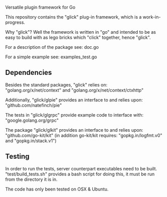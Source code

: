 Versatile plugin framework for Go

This repository contains the "glick" plug-in framework, which is a work-in-progress.

Why "glick"? Well the framework is written in "go" and intended to be as easy to build with as lego bricks which "click" together, hence "glick".

For a description of the package see: doc.go

For a simple example see: examples_test.go

## Dependencies

Besides the standard packages, "glick" relies on:
	"golang.org/x/net/context" and
	"golang.org/x/net/context/ctxhttp"

Additionally, "glick/glpie" provides an interface to and relies upon:
	"github.com/natefinch/pie"

The tests in "glick/glgrpc" provide example code to interface with:
	"google.golang.org/grpc"

The package "glick/glkit" provides an interface to and relies upon:
	"github.com/go-kit/kit" 
(in addition go-kit/kit requires: "gopkg.in/logfmt.v0" and "gopkg.in/stack.v1")

## Testing

In order to run the tests, server counterpart executables need to be built. "test/build_tests.sh" provides a bash script for doing this, it must be run from the directory it is in.

The code has only been tested on OSX & Ubuntu.
